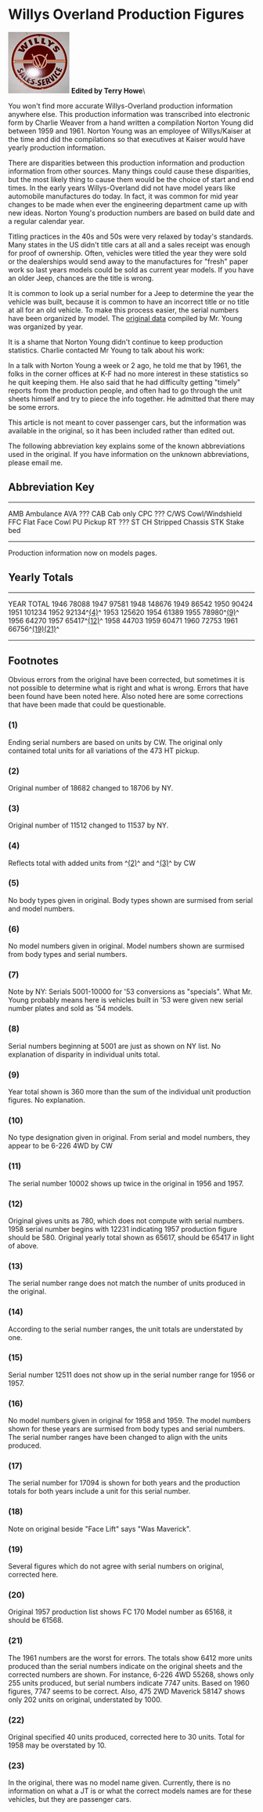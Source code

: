 # Willys Overland Production Figures

![Willys-Overland Sign](/history/wosign.jpg) **Edited by Terry Howe**\

You won\'t find more accurate Willys-Overland production information anywhere else. This production information was transcribed into electronic form by Charlie Weaver from a hand written a compilation Norton Young did between 1959 and 1961. Norton Young was an employee of Willys/Kaiser at the time and did the compilations so that executives at Kaiser would have yearly production information.

There are disparities between this production information and production information from other sources. Many things could cause these disparities, but the most likely thing to cause them would be the choice of start and end times. In the early years Willys-Overland did not have model years like automobile manufactures do today. In fact, it was common for mid year changes to be made when ever the engineering department came up with new ideas. Norton Young\'s production numbers are based on build date and a regular calendar year.

Titling practices in the 40s and 50s were very relaxed by today\'s standards. Many states in the US didn\'t title cars at all and a sales receipt was enough for proof of ownership. Often, vehicles were titled the year they were sold or the dealerships would send away to the manufactures for \"fresh\" paper work so last years models could be sold as current year models. If you have an older Jeep, chances are the title is wrong.

It is common to look up a serial number for a Jeep to determine the year the vehicle was built, because it is common to have an incorrect title or no title at all for an old vehicle. To make this process easier, the serial numbers have been organized by model. The [original data](/history/original.html) compiled by Mr. Young was organized by year.

It is a shame that Norton Young didn\'t continue to keep production statistics. Charlie contacted Mr Young to talk about his work:

In a talk with Norton Young a week or 2 ago, he told me that by 1961, the folks in the corner offices at K-F had no more interest in these statistics so he quit keeping them. He also said that he had difficulty getting \"timely\" reports from the production people, and often had to go through the unit sheets himself and try to piece the info together. He admitted that there may be some errors.

This article is not meant to cover passenger cars, but the information was available in the original, so it has been included rather than edited out.

The following abbreviation key explains some of the known abbreviations used in the original. If you have information on the unknown abbreviations, please email me.

## Abbreviation Key

  ------- ------------------
  AMB     Ambulance
  AVA     ???
  CAB     Cab only
  CPC     ???
  C/WS    Cowl/Windshield
  FFC     Flat Face Cowl
  PU      Pickup
  RT      ???
  ST CH   Stripped Chassis
  STK     Stake bed
  ------- ------------------

Production information now on models pages.

## Yearly Totals

  ------ -------------------------------
  YEAR   TOTAL
  1946   78088
  1947   97581
  1948   148676
  1949   86542
  1950   90424
  1951   101234
  1952   92134^[(4)](#4)^
  1953   125620
  1954   61389
  1955   78980^[(9)](#9)^
  1956   64270
  1957   65417^[(12)](#12)^
  1958   44703
  1959   60471
  1960   72753
  1961   66756^[(19)](#19)[(21)](#21)^
  ------ -------------------------------

## Footnotes

Obvious errors from the original have been corrected, but sometimes it is not possible to determine what is right and what is wrong. Errors that have been found have been noted here. Also noted here are some corrections that have been made that could be questionable.

### (1)

Ending serial numbers are based on units by CW. The original only contained total units for all variations of the 473 HT pickup.

### (2)

Original number of 18682 changed to 18706 by NY.

### (3)

Original number of 11512 changed to 11537 by NY.

### (4)

Reflects total with added units from ^[(2)](#2)^ and ^[(3)](#3)^ by CW

### (5)

No body types given in original. Body types shown are surmised from serial and model numbers.

### (6)

No model numbers given in original. Model numbers shown are surmised from body types and serial numbers.

### (7)

Note by NY: Serials 5001-10000 for \'53 conversions as \"specials\". What Mr. Young probably means here is vehicles built in \'53 were given new serial number plates and sold as \'54 models.

### (8)

Serial numbers beginning at 5001 are just as shown on NY list. No explanation of disparity in individual units total.

### (9)

Year total shown is 360 more than the sum of the individual unit production figures. No explanation.

### (10)

No type designation given in original. From serial and model numbers, they appear to be 6-226 4WD by CW

### (11)

The serial number 10002 shows up twice in the original in 1956 and 1957.

### (12)

Original gives units as 780, which does not compute with serial numbers. 1958 serial number begins with 12231 indicating 1957 production figure should be 580. Original yearly total shown as 65617, should be 65417 in light of above.

### (13)

The serial number range does not match the number of units produced in the original.

### (14)

According to the serial number ranges, the unit totals are understated by one.

### (15)

Serial number 12511 does not show up in the serial number range for 1956 or 1957.

### (16)

No model numbers given in original for 1958 and 1959. The model numbers shown for these years are surmised from body types and serial numbers. The serial number ranges have been changed to align with the units produced.

### (17)

The serial number for 17094 is shown for both years and the production totals for both years include a unit for this serial number.

### (18)

Note on original beside \"Face Lift\" says \"Was Maverick\".

### (19)

Several figures which do not agree with serial numbers on original, corrected here.

### (20)

Original 1957 production list shows FC 170 Model number as 65168, it should be 61568.

### (21)

The 1961 numbers are the worst for errors. The totals show 6412 more units produced than the serial numbers indicate on the original sheets and the corrected numbers are shown. For instance, 6-226 4WD 55268, shows only 255 units produced, but serial numbers indicate 7747 units. Based on 1960 figures, 7747 seems to be correct. Also, 475 2WD Maverick 58147 shows only 202 units on original, understated by 1000.

### (22)

Original specified 40 units produced, corrected here to 30 units. Total for 1958 may be overstated by 10.

### (23)

In the original, there was no model name given. Currently, there is no information on what a JT is or what the correct models names are for these vehicles, but they are passenger cars.
